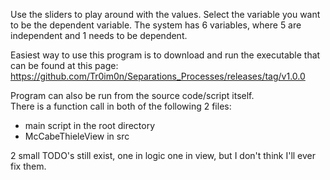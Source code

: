 
Use the sliders to play around with the values. 
Select the variable you want to be the dependent variable. 
The system has 6 variables, where 5 are independent and 1 needs to be dependent.


Easiest way to use this program is to download and run the executable that can be found at this page:
https://github.com/Tr0im0n/Separations_Processes/releases/tag/v1.0.0  

Program can also be run from the source code/script itself.  
There is a function call in both of the following 2 files:
- main script in the root directory
- McCabeThieleView in src


2 small TODO's still exist, one in logic one in view, 
but I don't think I'll ever fix them. 
